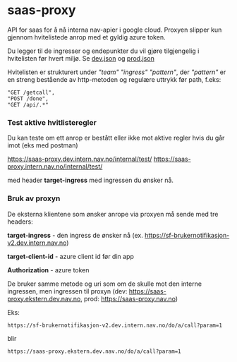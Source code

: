 # saas-proxy
API for saas for å nå interna nav-apier i google cloud.
Proxyen slipper kun gjennom hvitelistede anrop med et gyldig azure token.

Du legger til de ingresser og endepunkter du vil gjøre tilgjengelig i hvitelisten før hvert miljø. Se
[dev.json](https://github.com/navikt/saas-proxy/blob/master/src/main/resources/whitelist/dev.json)
og
[prod.json](https://github.com/navikt/saas-proxy/blob/master/src/main/resources/whitelist/dev.json)

Hvitelisten er strukturert under *"team"* *"ingress"* *"pattern"*, der *"pattern"* er en streng bestående av http-metoden og regulære uttrykk før path, f.eks:
```
"GET /getcall",
"POST /done",
"GET /api/.*"
```

### Test aktive hvitlisteregler
Du kan teste om ett anrop er bestått eller ikke mot aktive regler hvis du går imot (eks med postman)

https://saas-proxy.dev.intern.nav.no/internal/test/<uri-du-vil-testa>
https://saas-proxy.intern.nav.no/internal/test/<uri-du-vil-testa>

med header **target-ingress** med ingressen du ønsker nå.

### Bruk av proxyn

De eksterna klientene som ønsker anrope via proxyen må sende med tre headers:

**target-ingress** - den ingress de ønsker nå (ex. https://sf-brukernotifikasjon-v2.dev.intern.nav.no)

**target-client-id** - azure client id før din app 

**Authorization** - azure token

De bruker samme metode og uri som om de skulle mot den interne ingressen, men ingressen til proxyn (dev: https://saas-proxy.ekstern.dev.nav.no, prod: https://saas-proxy.nav.no)

Eks:

```
https://sf-brukernotifikasjon-v2.dev.intern.nav.no/do/a/call?param=1
```
blir
```
https://saas-proxy.ekstern.dev.nav.no/do/a/call?param=1
```






